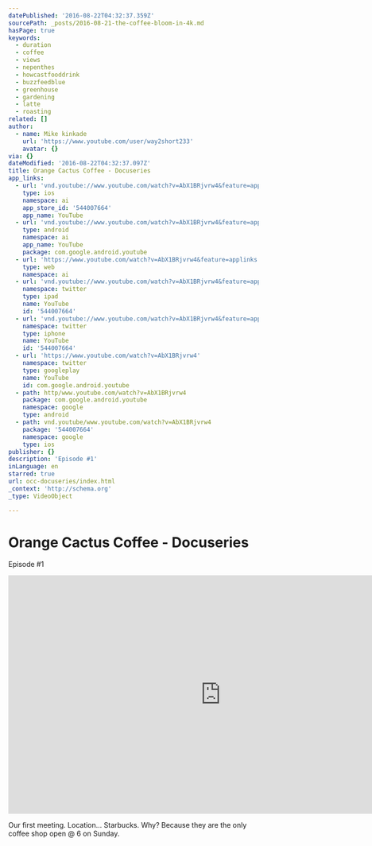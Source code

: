 ```yaml
---
datePublished: '2016-08-22T04:32:37.359Z'
sourcePath: _posts/2016-08-21-the-coffee-bloom-in-4k.md
hasPage: true
keywords:
  - duration
  - coffee
  - views
  - nepenthes
  - howcastfooddrink
  - buzzfeedblue
  - greenhouse
  - gardening
  - latte
  - roasting
related: []
author:
  - name: Mike kinkade
    url: 'https://www.youtube.com/user/way2short233'
    avatar: {}
via: {}
dateModified: '2016-08-22T04:32:37.097Z'
title: Orange Cactus Coffee - Docuseries
app_links:
  - url: 'vnd.youtube://www.youtube.com/watch?v=AbX1BRjvrw4&feature=applinks'
    type: ios
    namespace: ai
    app_store_id: '544007664'
    app_name: YouTube
  - url: 'vnd.youtube://www.youtube.com/watch?v=AbX1BRjvrw4&feature=applinks'
    type: android
    namespace: ai
    app_name: YouTube
    package: com.google.android.youtube
  - url: 'https://www.youtube.com/watch?v=AbX1BRjvrw4&feature=applinks'
    type: web
    namespace: ai
  - url: 'vnd.youtube://www.youtube.com/watch?v=AbX1BRjvrw4&feature=applinks'
    namespace: twitter
    type: ipad
    name: YouTube
    id: '544007664'
  - url: 'vnd.youtube://www.youtube.com/watch?v=AbX1BRjvrw4&feature=applinks'
    namespace: twitter
    type: iphone
    name: YouTube
    id: '544007664'
  - url: 'https://www.youtube.com/watch?v=AbX1BRjvrw4'
    namespace: twitter
    type: googleplay
    name: YouTube
    id: com.google.android.youtube
  - path: http/www.youtube.com/watch?v=AbX1BRjvrw4
    package: com.google.android.youtube
    namespace: google
    type: android
  - path: vnd.youtube/www.youtube.com/watch?v=AbX1BRjvrw4
    package: '544007664'
    namespace: google
    type: ios
publisher: {}
description: 'Episode #1'
inLanguage: en
starred: true
url: occ-docuseries/index.html
_context: 'http://schema.org'
_type: VideoObject

---
```

# Orange Cactus Coffee - Docuseries

Episode \#1

<iframe src="https://cdn.embedly.com/widgets/media.html?src=https%3A%2F%2Fwww.youtube.com%2Fembed%2FtkDfLC6AHJk%3Ffeature%3Doembed&amp;url=http%3A%2F%2Fwww.youtube.com%2Fwatch%3Fv%3DtkDfLC6AHJk&amp;image=https%3A%2F%2Fi.ytimg.com%2Fvi%2FtkDfLC6AHJk%2Fhqdefault.jpg&amp;key=b7d04c9b404c499eba89ee7072e1c4f7&amp;type=text%2Fhtml&amp;schema=youtube" width="854" height="480" scrolling="no" frameborder="0" allowfullscreen="" style=""></iframe>

Our first meeting. Location... Starbucks. Why? Because they are the only coffee shop open @ 6 on Sunday.